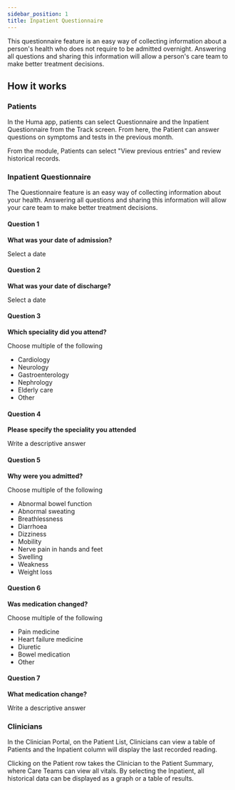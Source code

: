 ```yaml
---
sidebar_position: 1
title: Inpatient Questionnaire
---
```


This questionnaire feature is an easy way of collecting information about a person's health who does not require to be admitted overnight. Answering all questions and sharing this information will allow a person's care team to make better treatment decisions.

## How it works

### Patients
 
In the Huma app, patients can select Questionnaire and the Inpatient Questionnaire from the Track screen. From here, the Patient can answer questions on symptoms and tests in the previous month.

From the module, Patients can select "View previous entries" and review historical records.

### Inpatient Questionnaire

The Questionnaire feature is an easy way of collecting information about your health. Answering all questions and sharing this information will allow your care team to make better treatment decisions.

#### Question 1

**What was your date of admission?**

Select a date

#### Question 2

**What was your date of discharge?**

Select a date

#### Question 3

**Which speciality did you attend?**

Choose multiple of the following
- Cardiology
- Neurology
- Gastroenterology
- Nephrology
- Elderly care
- Other

#### Question 4

**Please specify the speciality you attended**

Write a descriptive answer

#### Question 5

**Why were you admitted?**

Choose multiple of the following
- Abnormal bowel function
- Abnormal sweating
- Breathlessness 
- Diarrhoea
- Dizziness
- Mobility 
- Nerve pain in hands and feet
- Swelling 
- Weakness
- Weight loss

#### Question 6

**Was medication changed?**

Choose multiple of the following
- Pain medicine
- Heart failure medicine
- Diuretic
- Bowel medication
- Other

#### Question 7

**What medication change?**

Write a descriptive answer

### Clinicians

In the Clinician Portal, on the Patient List, Clinicians can view a table of Patients and the Inpatient column will display the last recorded reading.

Clicking on the Patient row takes the Clinician to the Patient Summary, where Care Teams can view all vitals. By selecting the Inpatient, all historical data can be displayed as a graph or a table of results.